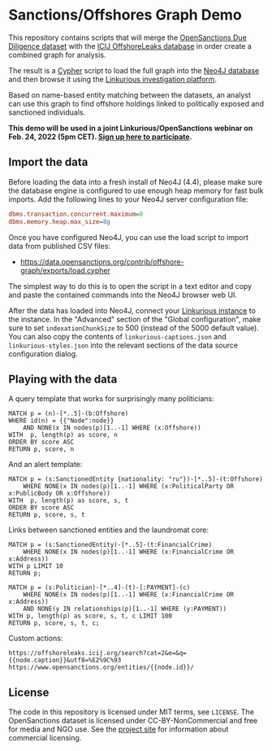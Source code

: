 # Sanctions/Offshores Graph Demo

This repository contains scripts that will merge the [OpenSanctions Due Diligence dataset](https://www.opensanctions.org/datasets/default/) with the [ICIJ OffshoreLeaks database](https://offshoreleaks.icij.org/) in order create a combined graph for analysis. 

The result is a [Cypher](https://neo4j.com/developer/cypher/) script to load the full graph into the [Neo4J database](https://neo4j.com/) and then browse it using the [Linkurious investigation platform](https://linkurious.com/investigation-platform/).

Based on name-based entity matching between the datasets, an analyst can use this graph to find offshore holdings linked to politically exposed and sanctioned individuals.

**This demo will be used in a joint Linkurious/OpenSanctions webinar on Feb. 24, 2022 (5pm CET). [Sign up here to participate](https://www.bigmarker.com/linkurious/Finding-evidence-of-corruption-and-money-laundering-with-open-data?utm_bmcr_source=OpenSanctions).**

## Import the data

Before loading the data into a fresh install of Neo4J (4.4), please make sure the database engine is configured to use enough heap memory for fast bulk imports. Add the following lines to your Neo4J server configuration file:

```ini
dbms.transaction.concurrent.maximum=0
dbms.memory.heap.max_size=8g
```

Once you have configured Neo4J, you can use the load script to import data from published CSV files:

* https://data.opensanctions.org/contrib/offshore-graph/exports/load.cypher

The simplest way to do this is to open the script in a text editor and copy and paste the contained commands into the Neo4J browser web UI.

After the data has loaded into Neo4J, connect your [Linkurious instance](https://doc.linkurio.us/admin-manual/latest/) to the instance. In the "Advanced" section of the "Global configuration", make sure to set ``indexationChunkSize`` to 500 (instead of the 5000 default value). You can also copy the contents of ``linkurious-captions.json`` and ``linkurious-styles.json`` into the relevant sections of the data source configuration dialog.

## Playing with the data

A query template that works for surprisingly many politicians:

```
MATCH p = (n)-[*..5]-(b:Offshore)
WHERE id(n) = {{"Node":node}}
    AND NONE(x IN nodes(p)[1..-1] WHERE (x:Offshore))
WITH  p, length(p) as score, n
ORDER BY score ASC
RETURN p, score, n
```

And an alert template:

```
MATCH p = (s:SanctionedEntity {nationality: "ru"})-[*..5]-(t:Offshore)
    WHERE NONE(x IN nodes(p)[1..-1] WHERE (x:PoliticalParty OR x:PublicBody OR x:Offshore))
WITH  p, length(p) as score, s, t
ORDER BY score ASC
RETURN p, score, s, t
```

Links between sanctioned entities and the laundromat core:

```
MATCH p = (s:SanctionedEntity)-[*..5]-(t:FinancialCrime)
    WHERE NONE(x IN nodes(p)[1..-1] WHERE (x:FinancialCrime OR x:Address))
WITH p LIMIT 10
RETURN p;
```

```
MATCH p = (s:Politician)-[*..4]-(t)-[:PAYMENT]-(c)
    WHERE NONE(x IN nodes(p)[1..-1] WHERE (x:FinancialCrime OR x:Address))
    AND NONE(y IN relationships(p)[1..-1] WHERE (y:PAYMENT))
WITH p, length(p) as score, s, t, c LIMIT 100
RETURN p, score, s, t, c;
```

Custom actions:

```
https://offshoreleaks.icij.org/search?cat=2&e=&q={{node.caption}}&utf8=%E2%9C%93
https://www.opensanctions.org/entities/{{node.id}}/
```


## License

The code in this repository is licensed under MIT terms, see ``LICENSE``. The OpenSanctions dataset is licensed under CC-BY-NonCommercial and free for media and NGO use. See the [project site](https://www.opensanctions.org/licensing/) for information about commercial licensing.